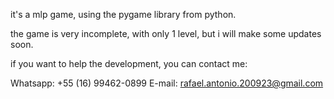 it's a mlp game, using the pygame library from python.

the game is very incomplete, with only 1 level, but i will make some updates soon.

if you want to help the development, you can contact me:

Whatsapp: +55 (16) 99462-0899
E-mail: rafael.antonio.200923@gmail.com

